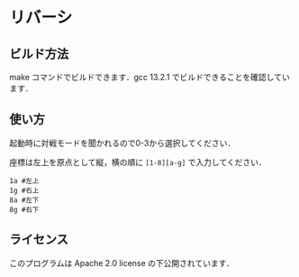 # リバーシ

## ビルド方法
make コマンドでビルドできます．gcc 13.2.1 でビルドできることを確認しています．
## 使い方
起動時に対戦モードを聞かれるので0-3から選択してください．

座標は左上を原点として縦，横の順に `[1-8][a-g]` で入力してください．

```bash:例
1a #左上
1g #右上
8a #左下
8g #右下
```

## ライセンス
このプログラムは Apache 2.0 license の下公開されています．

